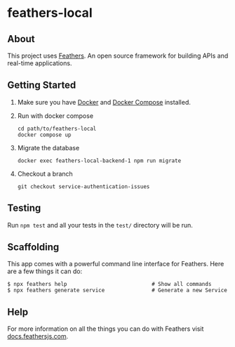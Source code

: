 # feathers-local

>

## About

This project uses [Feathers](http://feathersjs.com). An open source framework for building APIs and real-time applications.

## Getting Started

1. Make sure you have [Docker](https://docs.docker.com/get-docker/) and [Docker Compose](https://docs.docker.com/compose/install/) installed.

2. Run with docker compose

   ```
   cd path/to/feathers-local
   docker compose up
   ```

3. Migrate the database

   ```
   docker exec feathers-local-backend-1 npm run migrate
   ```

4. Checkout a branch

   ```
   git checkout service-authentication-issues
   ```

## Testing

Run `npm test` and all your tests in the `test/` directory will be run.

## Scaffolding

This app comes with a powerful command line interface for Feathers. Here are a few things it can do:

```
$ npx feathers help                           # Show all commands
$ npx feathers generate service               # Generate a new Service
```

## Help

For more information on all the things you can do with Feathers visit [docs.feathersjs.com](http://docs.feathersjs.com).
